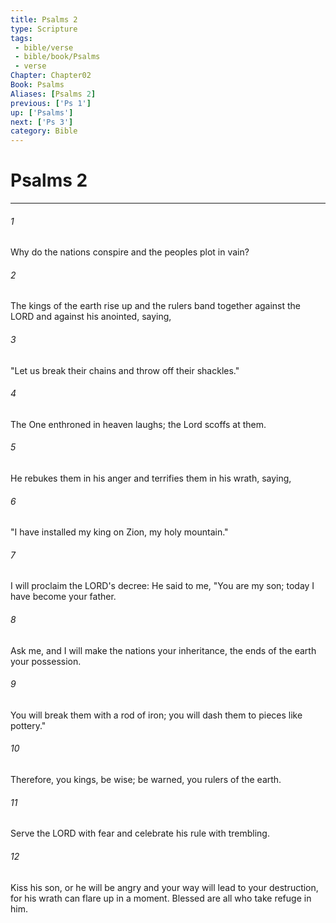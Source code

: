 ```yaml
---
title: Psalms 2
type: Scripture
tags:
 - bible/verse
 - bible/book/Psalms
 - verse
Chapter: Chapter02
Book: Psalms
Aliases: [Psalms 2]
previous: ['Ps 1']
up: ['Psalms']
next: ['Ps 3']
category: Bible
---
```

# Psalms 2

***


###### 1 
Why do the nations conspire and the peoples plot in vain? 

###### 2 
The kings of the earth rise up and the rulers band together against the LORD and against his anointed, saying, 

###### 3 
"Let us break their chains and throw off their shackles." 

###### 4 
The One enthroned in heaven laughs; the Lord scoffs at them. 

###### 5 
He rebukes them in his anger and terrifies them in his wrath, saying, 

###### 6 
"I have installed my king on Zion, my holy mountain." 

###### 7 
I will proclaim the LORD's decree: He said to me, "You are my son; today I have become your father. 

###### 8 
Ask me, and I will make the nations your inheritance, the ends of the earth your possession. 

###### 9 
You will break them with a rod of iron; you will dash them to pieces like pottery." 

###### 10 
Therefore, you kings, be wise; be warned, you rulers of the earth. 

###### 11 
Serve the LORD with fear and celebrate his rule with trembling. 

###### 12 
Kiss his son, or he will be angry and your way will lead to your destruction, for his wrath can flare up in a moment. Blessed are all who take refuge in him. 
